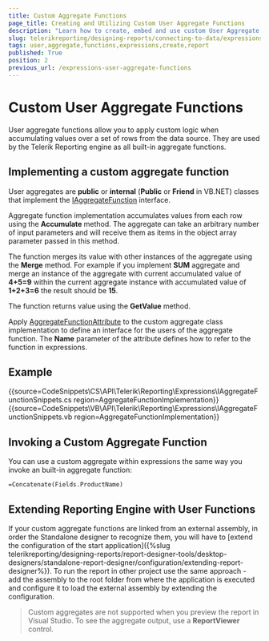 ```yaml
---
title: Custom Aggregate Functions
page_title: Creating and Utilizing Custom User Aggregate Functions 
description: "Learn how to create, embed and use custom User Aggregate Functions in expressions in Telerik Reporting."
slug: telerikreporting/designing-reports/connecting-to-data/expressions/extending-expressions/user-aggregate-functions
tags: user,aggregate,functions,expressions,create,report
published: True
position: 2
previous_url: /expressions-user-aggregate-functions
---
```


# Custom User Aggregate Functions

User aggregate functions allow you to apply custom logic when accumulating values over a set of rows from the data source. They are used by the Telerik Reporting engine as all built-in aggregate functions.

## Implementing a custom aggregate function

User aggregates are __public__ or __internal__ (__Public__ or __Friend__ in VB.NET) classes that implement the [IAggregateFunction](/api/Telerik.Reporting.Expressions.IAggregateFunction) interface.

Aggregate function implementation accumulates values from each row using the __Accumulate__ method. The aggregate can take an arbitrary number of input parameters and will receive them as items in the object array parameter passed in this method.

The function merges its value with other instances of the aggregate using the __Merge__ method. For example if you implement __SUM__ aggregate and merge an instance of the aggregate with current accumulated value of __4+5=9__ within the current aggregate instance with accumulated value of __1+2+3=6__ the result should be __15__.

The function returns value using the __GetValue__ method.

Apply [AggregateFunctionAttribute](/api/Telerik.Reporting.Expressions.AggregateFunctionAttribute) to the custom aggregate class implementation to define an interface for the users of the aggregate function. The __Name__ parameter of the attribute defines how to refer to the function in expressions.

## Example

{{source=CodeSnippets\CS\API\Telerik\Reporting\Expressions\IAggregateFunctionSnippets.cs region=AggregateFunctionImplementation}}
{{source=CodeSnippets\VB\API\Telerik\Reporting\Expressions\IAggregateFunctionSnippets.vb region=AggregateFunctionImplementation}}

## Invoking a Custom Aggregate Function

You can use a custom aggregate within expressions the same way you invoke an built-in aggregate function:

`=Concatenate(Fields.ProductName)`

## Extending Reporting Engine with User Functions

If your custom aggregate functions are linked from an external assembly, in order the Standalone designer to recognize them, you will have to [extend the configuration of the start application]({%slug telerikreporting/designing-reports/report-designer-tools/desktop-designers/standalone-report-designer/configuration/extending-report-designer%}). To run the report in other project use the same approach - add the assembly to the root folder from where the application is executed and configure it to load the external assembly by extending the configuration.

> Custom aggregates are not supported when you preview the report in Visual Studio. To see the aggregate output, use a __ReportViewer__ control.
